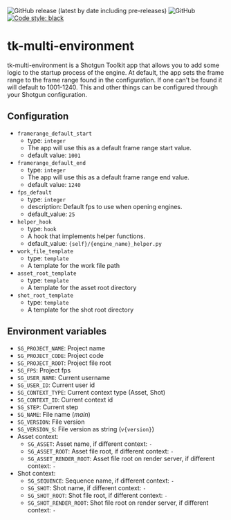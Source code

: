 ![GitHub release (latest by date including pre-releases)](https://img.shields.io/github/v/release/nfa-vfxim/tk-multi-environment?include_prereleases)
![GitHub](https://img.shields.io/github/license/nfa-vfxim/tk-multi-environment)
[![Code style: black](https://img.shields.io/badge/code%20style-black-000000.svg)](https://github.com/psf/black)


# tk-multi-environment
tk-multi-environment is a Shotgun Toolkit app that allows you to add some logic to the startup process of the engine. At default, the app sets the frame range to the frame range found in the configuration. If one can't be found it will default to 1001-1240. This and other things can be configured through your Shotgun configuration. 

## Configuration
- `framerange_default_start`
    - type: `integer`
    - The app will use this as a default frame range start value.
    - default value: `1001`
- `framerange_default_end`
    - type: `integer`
    - The app will use this as a default frame range end value.
    - default value: `1240`
- `fps_default`
    - type: `integer`
    - description: Default fps to use when opening engines.
    - default_value: `25`
- `helper_hook`
    - type: `hook`
    - A hook that implements helper functions.
    - default_value: `{self}/{engine_name}_helper.py`
- `work_file_template`
    - type: `template`
    - A template for the work file path
- `asset_root_template`
    - type: `template`
    - A template for the asset root directory
- `shot_root_template`
    - type: `template`
    - A template for the shot root directory

## Environment variables
- `SG_PROJECT_NAME`: Project name
- `SG_PROJECT_CODE`: Project code
- `SG_PROJECT_ROOT`: Project file root
- `SG_FPS`: Project fps
- `SG_USER_NAME`: Current username
- `SG_USER_ID`: Current user id
- `SG_CONTEXT_TYPE`: Current context type (Asset, Shot)
- `SG_CONTEXT_ID`: Current context id
- `SG_STEP`: Current step
- `SG_NAME`: File name (_main_)
- `SG_VERSION`: File version
- `SG_VERSION_S`: File version as string (`v{version}`)
- Asset context:
  - `SG_ASSET`: Asset name, if different context: `-`
  - `SG_ASSET_ROOT`: Asset file root, if different context: `-`
  - `SG_ASSET_RENDER_ROOT`: Asset file root on render server, if different context: `-`
- Shot context:
  - `SG_SEQUENCE`: Sequence name, if different context: `-`
  - `SG_SHOT`: Shot name, if different context: `-`
  - `SG_SHOT_ROOT`: Shot file root, if different context: `-`
  - `SG_SHOT_RENDER_ROOT`: Shot file root on render server, if different context: `-`